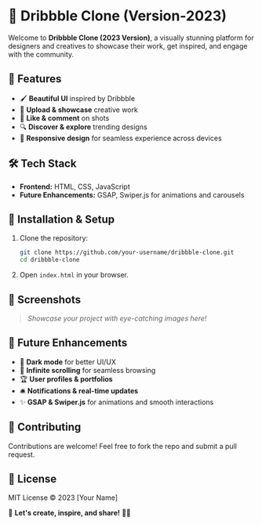 # 🎨 Dribbble Clone (Version-2023)

Welcome to **Dribbble Clone (2023 Version)**, a visually stunning platform for designers and creatives to showcase their work, get inspired, and engage with the community.

## 🚀 Features
- 🖌️ **Beautiful UI** inspired by Dribbble
- 📸 **Upload & showcase** creative work
- 💬 **Like & comment** on shots
- 🔍 **Discover & explore** trending designs
- 🎯 **Responsive design** for seamless experience across devices

## 🛠️ Tech Stack
- **Frontend:** HTML, CSS, JavaScript
- **Future Enhancements:** GSAP, Swiper.js for animations and carousels

## 🎯 Installation & Setup
1. Clone the repository:
   ```bash
   git clone https://github.com/your-username/dribbble-clone.git
   cd dribbble-clone
   ```
2. Open `index.html` in your browser.

## 📸 Screenshots
> _Showcase your project with eye-catching images here!_

## 📌 Future Enhancements
- 🎨 **Dark mode** for better UI/UX
- 🔄 **Infinite scrolling** for seamless browsing
- 🏆 **User profiles & portfolios**
- 🛎️ **Notifications & real-time updates**
- ✨ **GSAP & Swiper.js** for animations and smooth interactions

## 🙌 Contributing
Contributions are welcome! Feel free to fork the repo and submit a pull request.

## 📜 License
MIT License © 2023 [Your Name]

🚀 **Let's create, inspire, and share!** 🎨🔥


